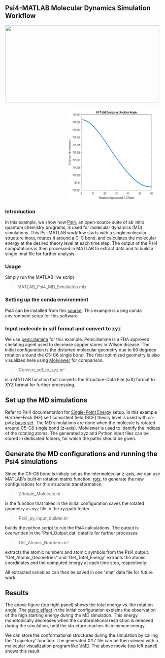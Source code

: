 ## Psi4-MATLAB Molecular Dynamics Simulation Workflow  


<p align="left">
<img src="https://github.com/hjooya/Chemical-Theory-and-Computation/blob/main/Psi4-MATLAB-MD-Simulations/Penicillamine_MD_Simulation.gif" width="500" height="250"/>
</p>

<p align="right">
  <img src="https://github.com/hjooya/Chemical-Theory-and-Computation/blob/main/Psi4-MATLAB-MD-Simulations/HF_Energy_Plot.jpg" width="300" height="300" />
</p>

### Introduction
In this example, we show how [Psi4](https://psicode.org/), an open-source suite of ab initio quantum chemistry programs, is used for molecular dynamics (MD) simulations. This Psi-MATLAB workflow starts with a single molecular structure input, rotates it around a C-C bond, and calculates the molecular energy at the desired theory level at each time step.  The output of the Psi4 computations is then processed in MATLAB to extract data and to build a single .mat file for further analysis.  

### Usage 
Simply run the MATLAB live script 
> MATLAB_Psi4_MD_Simulation.mlx

### Setting up the conda environment
Psi4 can be installed from this [source](https://psicode.org/installs/v17/). This example is using conda environment setup for this software.

### Input molecule in sdf format and convert to xyz
We use [penicillamine](https://pubchem.ncbi.nlm.nih.gov/compound/Penicillamine) for this example. Penicillamine is a FDA approved chelating agent used to decrease copper stores in Wilson disease. The initial configuration is the distorted molecular geometry due to 60 degrees rotation around the C5-C6 single bond. The final optimized geometry is also visualized here using [Molviewer](https://www.mathworks.com/help/bioinfo/ref/molviewer.html) for comparison. 
> 'Convert_sdf_to_xyz.m' 

is a MATLAB function that converts the Structure-Data File (sdf) format to XYZ format for further processing.

## Set up the MD simulations
Refer to Psi4 documentation for [Single-Point Energy](https://psicode.org/psi4manual/master/energy.html) setup. In this example Hartree–Fock (HF) self consistent field (SCF) theory level is used with cc-pvtz [basis set](https://psicode.org/psi4manual/master/basissets.html). The MD simulations are done when the molecule is rotated around C5-C6 single bond (z-axis). Molviewer is used to identify the indices of the rotating atoms. The generated xyz and Python input files can be stored in dedicated folders, for which the paths should be given.

## Generate the MD configurations and running the Psi4 simulations
Since the C5-C6 bond is initialy set as the intermolecular z-axis, we can use MATLAB's built-in rotation matrix function, [rotz](https://www.mathworks.com/help/phased/ref/rotz.html), to generate the new configurations for this structural transformation. 
> 'ZRotate_Molecule.m' 

is the function that takes in the initial configuration saves the rotated geometry as xyz file in the xyzpath folder. 
> 'Psi4_py_input_builder.m' 

builds the python script to run the Psi4 calculations. The output is overwritten in the 'Psi4_Output.dat' datafile for further processes.
> 'Get_Atomic_Numbers.m' 

extracts the atomic numbers and atomic symbols from the Psi4 output. "Get_Atomic_Geometries" and 'Get_Total_Energy' extracts the atomic coordinates and the computed energy at each time step, respectively.

All extracted variables can then be saved in one '.mat' data file for future work. 

## Results
The above figure (top right panel) shows the total energy vs. the rotation angle. The [steric effect](https://www.sciencedirect.com/topics/chemistry/steric-effect) in the initial configuration explains the observation of the high starting energy during the MD simulation. This energy monotonically decreases when the conformational restriction is removed during the simulation, until the structure reaches its minimum energy.   

We can store the conformational structures during the simulation by calling the 'Trajcetory' function. The generated XYZ file can be then viewed with a molecular visualization program like [VMD](https://www.ks.uiuc.edu/Research/vmd/). The above movie (top left panel) shows this result.



